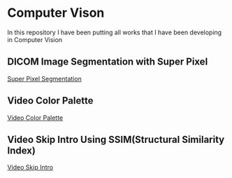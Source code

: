 # Computer Vison

In this repository I have been putting all works that I have been developing in Computer Vision

## DICOM Image Segmentation with Super Pixel
[Super Pixel Segmentation](MODVIS_superpixel.ipynb)

## Video Color Palette
[Video Color Palette](video_color_final.ipynb)

## Video Skip Intro Using SSIM(Structural Similarity Index)
[Video Skip Intro](skip-intro/)
